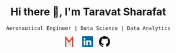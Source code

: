 <h1 align='center'> Hi there 👋, I'm Taravat Sharafat </h1>

<p align='center'> <samp>Aeronautical Engineer | Data Science | Data Analytics </samp></p>
<p align='center'>
  &nbsp;
  <a href=mailto:"taravatsharafat97@gmail.com"><img height="30px" width="30px" src="https://raw.githubusercontent.com/compmonk/compmonk/master/assets/icons/gmail-icon-2.svg"/></a>
  &nbsp; &nbsp;
  <a href="https://www.linkedin.com/in/taravats/" target="_blank"><img height="30px" width="30px"
                                                                       src="https://raw.githubusercontent.com/compmonk/compmonk/master/assets/icons/linkedin-icon-2.svg"/></a>
  &nbsp;&nbsp;
  <a href="https://github.com/Taravatsh" target="_blank"><img height="30px" width="30px"
                                                             src="https://raw.githubusercontent.com/compmonk/compmonk/master/assets/icons/github-1.svg"/></a>
  &nbsp; &nbsp;
</p>

